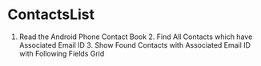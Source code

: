 # ContactsList
1. Read the Android Phone Contact Book 2. Find All Contacts which have Associated Email ID 3. Show Found Contacts with Associated Email ID with Following Fields Grid

